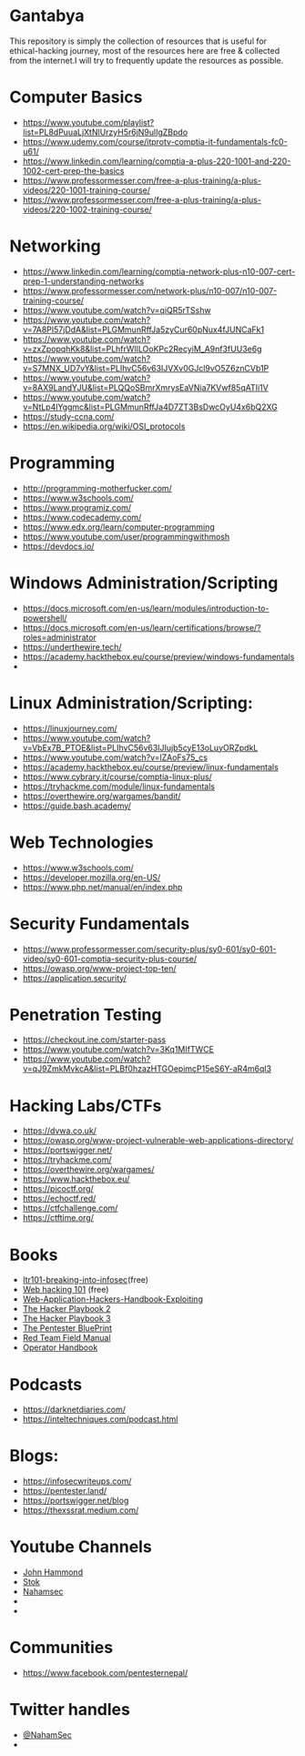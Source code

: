 # Gantabya
This repository is simply the collection of resources that is useful for ethical-hacking journey, most of the resources here are free & collected from the internet.I will try to frequently update the resources as possible.

# Computer Basics
- https://www.youtube.com/playlist?list=PL8dPuuaLjXtNlUrzyH5r6jN9ulIgZBpdo
- https://www.udemy.com/course/itprotv-comptia-it-fundamentals-fc0-u61/
- https://www.linkedin.com/learning/comptia-a-plus-220-1001-and-220-1002-cert-prep-the-basics
- https://www.professormesser.com/free-a-plus-training/a-plus-videos/220-1001-training-course/
- https://www.professormesser.com/free-a-plus-training/a-plus-videos/220-1002-training-course/

# Networking
- https://www.linkedin.com/learning/comptia-network-plus-n10-007-cert-prep-1-understanding-networks
- https://www.professormesser.com/network-plus/n10-007/n10-007-training-course/
- https://www.youtube.com/watch?v=qiQR5rTSshw
- https://www.youtube.com/watch?v=7A8PI57jDdA&list=PLGMmunRffJa5zyCur60pNux4fJUNCaFk1
- https://www.youtube.com/watch?v=zxZpopqhKk8&list=PLhfrWIlLOoKPc2RecyiM_A9nf3fUU3e6g
- https://www.youtube.com/watch?v=S7MNX_UD7vY&list=PLIhvC56v63IJVXv0GJcl9vO5Z6znCVb1P
- https://www.youtube.com/watch?v=8AX9LandYJU&list=PLQQoSBmrXmrysEaVNia7KVwf85qATIi1V
- https://www.youtube.com/watch?v=NtLp4lYggmc&list=PLGMmunRffJa4D7ZT3BsDwcOyU4x6bQ2XG
- https://study-ccna.com/
- https://en.wikipedia.org/wiki/OSI_protocols

# Programming
- http://programming-motherfucker.com/
- https://www.w3schools.com/
- https://www.programiz.com/
- https://www.codecademy.com/
- https://www.edx.org/learn/computer-programming
- https://www.youtube.com/user/programmingwithmosh
- https://devdocs.io/

# Windows Administration/Scripting
- https://docs.microsoft.com/en-us/learn/modules/introduction-to-powershell/
- https://docs.microsoft.com/en-us/learn/certifications/browse/?roles=administrator
- https://underthewire.tech/
- https://academy.hackthebox.eu/course/preview/windows-fundamentals
- 

# Linux Administration/Scripting:
- https://linuxjourney.com/
- https://www.youtube.com/watch?v=VbEx7B_PTOE&list=PLIhvC56v63IJIujb5cyE13oLuyORZpdkL
- https://www.youtube.com/watch?v=lZAoFs75_cs
- https://academy.hackthebox.eu/course/preview/linux-fundamentals
- https://www.cybrary.it/course/comptia-linux-plus/
- https://tryhackme.com/module/linux-fundamentals
- https://overthewire.org/wargames/bandit/
- https://guide.bash.academy/

# Web Technologies
- https://www.w3schools.com/ 
- https://developer.mozilla.org/en-US/
- https://www.php.net/manual/en/index.php

# Security Fundamentals
- https://www.professormesser.com/security-plus/sy0-601/sy0-601-video/sy0-601-comptia-security-plus-course/
- https://owasp.org/www-project-top-ten/
- https://application.security/

# Penetration Testing
- https://checkout.ine.com/starter-pass
- https://www.youtube.com/watch?v=3Kq1MIfTWCE
- https://www.youtube.com/watch?v=qJ9ZmkMvkcA&list=PLBf0hzazHTGOepimcP15eS6Y-aR4m6ql3

# Hacking Labs/CTFs
- https://dvwa.co.uk/
- https://owasp.org/www-project-vulnerable-web-applications-directory/
- https://portswigger.net/
- https://tryhackme.com/
- https://overthewire.org/wargames/
- https://www.hackthebox.eu/
- https://picoctf.org/
- https://echoctf.red/
- https://ctfchallenge.com/
- https://ctftime.org/

# Books 
- <a href="https://leanpub.com/ltr101-breaking-into-infosec " target="_top">ltr101-breaking-into-infosec</a>(free) 
- <a href="https://www.hackerone.com/blog/Hack-Learn-Earn-with-a-Free-E-Book ">Web hacking 101</a> (free)
- <a href="https://www.amazon.com/Web-Application-Hackers-Handbook-Exploiting/dp/1118026470">Web-Application-Hackers-Handbook-Exploiting</a>
- <a href="https://www.amazon.com/Hacker-Playbook-Practical-Penetration-Testing/dp/1512214566/">The Hacker Playbook 2</a>
- <a href="https://www.amazon.com/Hacker-Playbook-Practical-Penetration-Testing/dp/1980901759/" >The Hacker Playbook 3</a>
- <a href="https://www.amazon.com/Pentester-BluePrint-Your-Guide-Being/dp/1119684307/">The Pentester BluePrint</a>
- <a href="https://www.amazon.com/Rtfm-Red-Team-Field-Manual/dp/1494295504/"> Red Team Field Manual </a>
- <a href="https://www.amazon.com/Operator-Handbook-Team-OSINT-Reference/dp/B085RR67H5/"> Operator Handbook</a>

# Podcasts
- https://darknetdiaries.com/
- https://inteltechniques.com/podcast.html

# Blogs:
- https://infosecwriteups.com/
- https://pentester.land/
- https://portswigger.net/blog
- https://thexssrat.medium.com/


# Youtube Channels
- <a href="https://www.youtube.com/channel/UCVeW9qkBjo3zosnqUbG7CFw"> John Hammond</a>
- <a href="https://www.youtube.com/channel/UCQN2DsjnYH60SFBIA6IkNwg"> Stok</a>
- <a href="https://www.youtube.com/channel/UCCZDt7MuC3Hzs6IH4xODLBw"> Nahamsec</a>
- 
- 
     
# Communities 
- https://www.facebook.com/pentesternepal/

# Twitter handles
- <a href="https://twitter.com/NahamSec?s=20">@NahamSec</a>
- 
